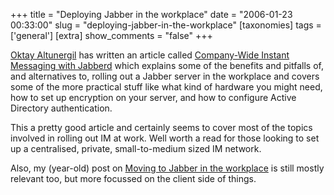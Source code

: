 +++
title = "Deploying Jabber in the workplace"
date = "2006-01-23 00:33:00"
slug = "deploying-jabber-in-the-workplace"
[taxonomies]
tags = ['general']
[extra]
show_comments = "false"
+++

[Oktay Altunergil](http://www.onlamp.com/pub/au/776) has written an article called [Company-Wide Instant Messaging with Jabberd](http://www.onlamp.com/pub/a/onlamp/2005/10/06/jabberd.html) which explains some of the benefits and pitfalls of, and alternatives to, rolling out a Jabber server in the workplace and covers some of the more practical stuff like what kind of hardware you might need, how to set up encryption on your server, and how to configure Active Directory authentication.

This a pretty good article and certainly seems to cover most of the topics involved in rolling out IM at work. Well worth a read for those looking to set up a centralised, private, small-to-medium sized IM network.

Also, my (year-old) post on [Moving to Jabber in the workplace](http://philwilson.org/blog/2005/02/moving-to-jabber-in-workplace.html) is still mostly relevant too, but more focussed on the client side of things.
